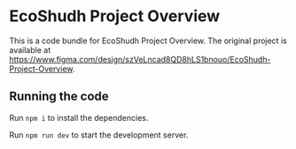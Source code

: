 
  # EcoShudh Project Overview

  This is a code bundle for EcoShudh Project Overview. The original project is available at https://www.figma.com/design/szVeLncad8QD8hLS1bnouo/EcoShudh-Project-Overview.

  ## Running the code

  Run `npm i` to install the dependencies.

  Run `npm run dev` to start the development server.
  